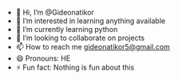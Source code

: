 - 👋 Hi, I’m @Gideonatikor
- 👀 I’m interested in learning anything available 
- 🌱 I’m currently learning python 
- 💞️ I’m looking to collaborate on projects 
- 📫 How to reach me gideonatikor5@gmail.com 
- 😄 Pronouns: HE
- ⚡ Fun fact: Nothing is fun about this 

<!---
Gideonatikor/Gideonatikor is a ✨ special ✨ repository because its `README.md` (this file) appears on your GitHub profile.
You can click the Preview link to take a look at your changes.
--->
